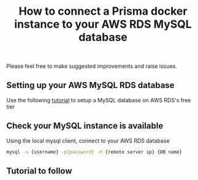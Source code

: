 <h1 align="center"><strong>How to connect a Prisma docker instance to your AWS RDS MySQL database</strong></h1>

<br />

Please feel free to make suggested improvements and raise issues.

## Setting up your AWS MySQL RDS database

Use the following [tutorial](https://gist.github.com/marktani/8631cb9c63d0973bcdd8bff19d6162c2) to setup a MySQL database on AWS RDS's free tier

## Check your MySQL instance is available

Using the local mysql client, connect to your AWS RDS database

```sh
mysql -u {username} -p{password} -h {remote server ip} {DB name}
```

## Tutorial to follow

